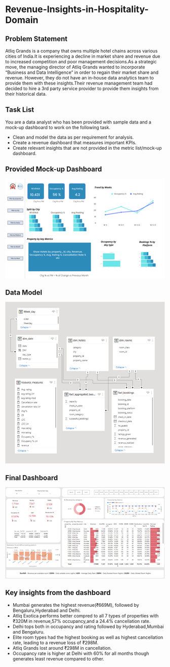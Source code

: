 # Revenue-Insights-in-Hospitality-Domain
## Problem Statement

Atliq Grands is a company that owns multiple hotel chains across various cities of India.It is experiencing a decline in market share and revenue due to increased competition and poor management decisions.As a strategic move, the managing director of Atliq Grands wanted to incorporate “Business and Data Intelligence” in order to regain their market share and revenue. However, they do not have an in-house data analytics team to provide them with these insights.Their revenue management team had decided to hire a 3rd party service provider to provide them insights from their historical data.

## Task List

You are a data analyst who has been provided with sample data and a mock-up dashboard to work on the following task.
* Clean and model the data as per requirement for analysis.
* Create a revenue dashboard that measures important KPIs.
* Create relevant insights that are not provided in the metric list/mock-up dashboard.

## Provided Mock-up Dashboard

![Image Alt](https://github.com/Nagarjun-Singh-R-U/Revenue-Insights-in-Hospitality-Domain/blob/ec62227d758b003427b9d121c78b3dcf7510c074/mock%20up%20dashboard_atliq%20grands.png)

## Data Model

![Image Alt](https://github.com/Nagarjun-Singh-R-U/Revenue-Insights-in-Hospitality-Domain/blob/7ac109308e8343bfff9cd880105cc9d255e0330d/data_model.png)

## Final Dashboard

![image Alt](https://github.com/Nagarjun-Singh-R-U/Revenue-Insights-in-Hospitality-Domain/blob/328c18a0ce45d5000de7f81aa1fc8cd68e534c3c/Dashboard.png)


## Key insights from the dashboard
* Mumbai generates the highest revenue(₹669M), followed by Bengaluru,Hyderabad and Delhi.
* Atliq Exotica performs better compred to all 7 types of properties with ₹320M in revenue,57% occupancy,and a 24.4% cancellation rate.
* Delhi tops both in occupancy and rating followed by Hyderabad,Mumbai and Bengaluru.
* Elite room types had the highest booking as well as highest cancellation rate, leading to a revenue loss of ₹298M.
* Atliq Grands lost around ₹298M in cancellation.
* Occupancy rate is higher at Delhi with 60% for all months though generates least revenue compared to other.
